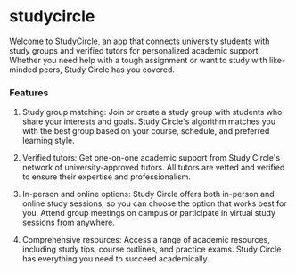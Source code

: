 # studycircle

Welcome to StudyCircle, an app that connects university students with study groups and verified tutors for personalized academic support.   
Whether you need help with a tough assignment or want to study with like-minded peers, Study Circle has you covered.

### Features
1. Study group matching: Join or create a study group with students who share your interests and goals. Study Circle's algorithm matches you with the best group based on your course, schedule, and preferred learning style.

2. Verified tutors: Get one-on-one academic support from Study Circle's network of university-approved tutors. All tutors are vetted and verified to ensure their expertise and professionalism.

3. In-person and online options: Study Circle offers both in-person and online study sessions, so you can choose the option that works best for you. Attend group meetings on campus or participate in virtual study sessions from anywhere.

4. Comprehensive resources: Access a range of academic resources, including study tips, course outlines, and practice exams. Study Circle has everything you need to succeed academically.
